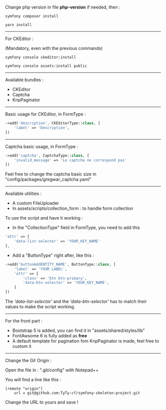 
Change php version in file **php-version** if needed, then :

```
symfony composer install
```


```
yarn install
```

---

For CKEditor :

(Mandatory, even with the previous commands)

```
symfony console ckeditor:install
```

```
symfony console assets:install public
```

---

Available bundles  :
- CKEditor
- Captcha
- KnpPaginator

---

Basic usage for CKEditor, in FormType :

```php
->add('description', CKEditorType::class, [
    'label' => 'Description',
])
```

---

Captcha basic usage, in FormType :

```php
->add('captcha', CaptchaType::class, [
    'invalid_message' => 'Le captcha ne correspond pas'
])
```


Feel free to change the captcha basic size in "config/packages/gregwar_captcha.yaml"

---

Available utilities :
- A custom FileUploader
- In assets/scripts/collection_form : to handle form collection

To use the script and have it working :

- In the "CollectionType" field in FormType, you need to add this

```php
'attr' => [
    'data-list-selector' => 'YOUR_KEY_NAME'
],
```

- Add a "ButtonType" right after, like this :

```php
->add('buttonAddENTITY_NAME', ButtonType::class, [
    'label' => 'YOUR LABEL',
    'attr' => [
        'class' => 'btn btn-primary',
        'data-btn-selector' => 'YOUR_KEY_NAME',
    ]
])
```

The _'data-list-selector'_ and the _'data-btn-selector'_ has to match their values to make the script working.

---

For the front part :
- Bootstrap 5 is added, you can find it in "assets/shared/styles/lib"
- FontAwsome 6 is fully added as **free**
- A default template for pagination fom KnpPaginator is made, feel free to custom it

---

Change the Git Origin :

Open the file in : ".git/config" with Notepad++

You will find a line like this :

```text
[remote "origin"]
	url = git@github.com:TyTy-cf/symfony-skeleton-project.git
```

Change the URL to yours and save !
